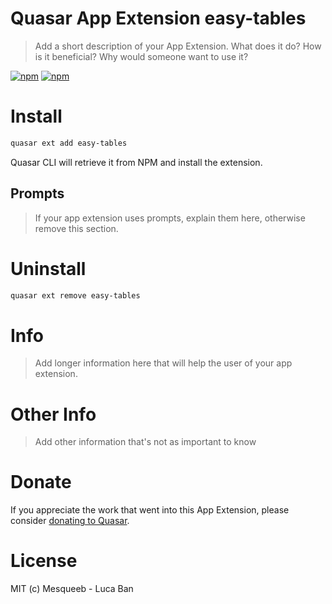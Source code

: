 # Quasar App Extension easy-tables

> Add a short description of your App Extension. What does it do? How is it beneficial? Why would someone want to use it?

[![npm](https://img.shields.io/npm/v/quasar-app-extension-easy-tables.svg?label=quasar-app-extension-easy-tables)](https://www.npmjs.com/package/quasar-app-extension-easy-tables)
[![npm](https://img.shields.io/npm/dt/quasar-app-extension-easy-tables.svg)](https://www.npmjs.com/package/quasar-app-extension-easy-tables)

# Install
```bash
quasar ext add easy-tables
```
Quasar CLI will retrieve it from NPM and install the extension.

## Prompts

> If your app extension uses prompts, explain them here, otherwise remove this section.

# Uninstall
```bash
quasar ext remove easy-tables
```

# Info
> Add longer information here that will help the user of your app extension.

# Other Info
> Add other information that's not as important to know

# Donate
If you appreciate the work that went into this App Extension, please consider [donating to Quasar](https://donate.quasar.dev).

# License
MIT (c) Mesqueeb - Luca Ban
